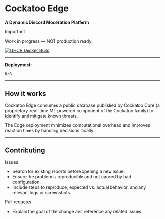 # Cockatoo Edge
**A Dynamic Discord Moderation Platform**

> [!IMPORTANT]
> Work in progress — NOT production ready.

[![GHCR Docker Build](https://github.com/DominicTWHV/Cockatoo_Edge/actions/workflows/build-docker.yml/badge.svg?branch=main)](https://github.com/DominicTWHV/Cockatoo_Edge/actions/workflows/build-docker.yml)

---

**Deployment:**

```bash
N/A
```

---

## How it works

Cockatoo Edge consumes a public database published by Cockatoo Core (a proprietary, real-time ML-powered component of the Cockatoo family) to identify and mitigate known threats. 

The Edge deployment minimizes computational overhead and improves reaction times by handling decisions locally.

---

## Contributing

Issues
- Search for existing reports before opening a new issue.
- Ensure the problem is reproducible and not caused by bad configuration.
- Include steps to reproduce, expected vs. actual behavior, and any relevant logs or screenshots.

Pull requests
- Explain the goal of the change and reference any related issues.
